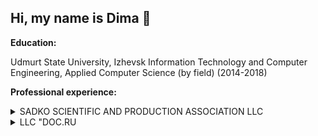 ## Hi, my name is Dima 👋

**Education:**

Udmurt State University, Izhevsk
Information Technology and Computer Engineering, Applied Computer Science (by field) (2014-2018)

**Professional experience:** 
<details>

<summary>SADKO SCIENTIFIC AND PRODUCTION ASSOCIATION LLC</summary>

### Software Engineer

February 2018 — July 2018

* Creating websites on CMS WordPress, OpenCart, Drupal. 
* Creating web interfaces for websites. 
* The introduction of new functionality to the site, for example, the addition of a discount system or the introduction of filter pages for different product categories.

</details>

<details>

<summary>LLC "DOC.RU</summary>

### Software Engineer

September 2018 — January 2019

* Participation in the design and development of solutions in the field of electronic document management systems (EDMS).
* Development of automated workstations (APMs) on WPF or ASP.NET

</details>

